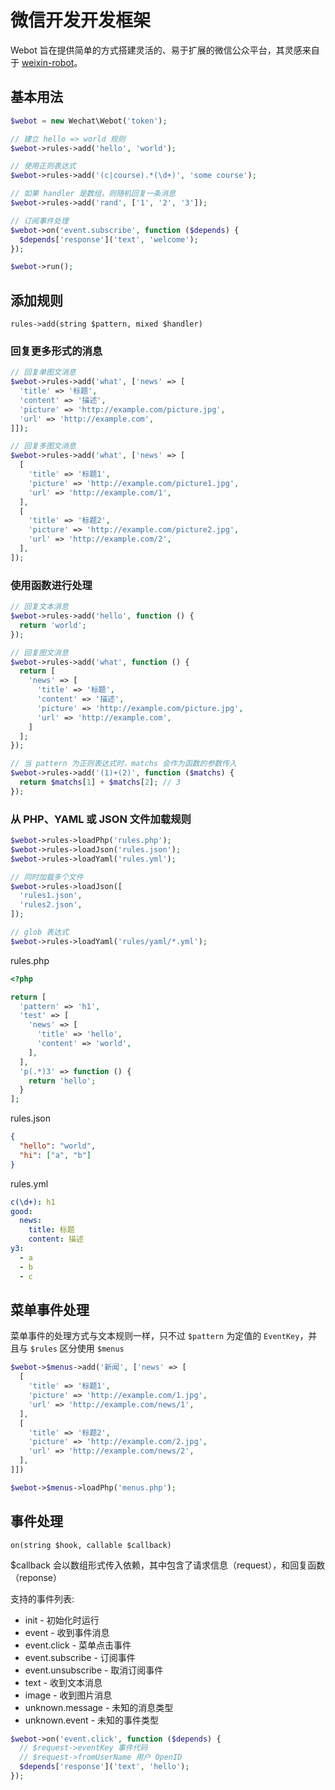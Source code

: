 微信开发开发框架
=============
Webot 旨在提供简单的方式搭建灵活的、易于扩展的微信公众平台，其灵感来自于 [weixin-robot](https://github.com/node-webot/weixin-robot)。

基本用法
-------
```php
$webot = new Wechat\Webot('token');

// 建立 hello => world 规则
$webot->rules->add('hello', 'world');

// 使用正则表达式
$webot->rules->add('(c|course).*(\d+)', 'some course');

// 如果 handler 是数组，则随机回复一条消息
$webot->rules->add('rand', ['1', '2', '3']);

// 订阅事件处理
$webot->on('event.subscribe', function ($depends) {
  $depends['response']('text', 'welcome');
});

$webot->run();
```

添加规则
-------
`rules->add(string $pattern, mixed $handler)`

### 回复更多形式的消息
```php
// 回复单图文消息
$webot->rules->add('what', ['news' => [
  'title' => '标题',
  'content' => '描述',
  'picture' => 'http://example.com/picture.jpg',
  'url' => 'http://example.com',
]]);

// 回复多图文消息
$webot->rules->add('what', ['news' => [
  [
    'title' => '标题1',
    'picture' => 'http://example.com/picture1.jpg',
    'url' => 'http://example.com/1',
  ],
  [
    'title' => '标题2',
    'picture' => 'http://example.com/picture2.jpg',
    'url' => 'http://example.com/2',
  ],
]);
```

### 使用函数进行处理
```php
// 回复文本消息
$webot->rules->add('hello', function () {
  return 'world';
});

// 回复图文消息
$webot->rules->add('what', function () {
  return [
    'news' => [
      'title' => '标题',
      'content' => '描述',
      'picture' => 'http://example.com/picture.jpg',
      'url' => 'http://example.com',
    ]
  ];
});

// 当 pattern 为正则表达式时，matchs 会作为函数的参数传入
$webot->rules->add('(1)+(2)', function ($matchs) {
  return $matchs[1] + $matchs[2]; // 3
});
```

### 从 PHP、YAML 或 JSON 文件加载规则
```php
$webot->rules->loadPhp('rules.php');
$webot->rules->loadJson('rules.json');
$webot->rules->loadYaml('rules.yml');

// 同时加载多个文件
$webot->rules->loadJson([
  'rules1.json',
  'rules2.json',
]);

// glob 表达式
$webot->rules->loadYaml('rules/yaml/*.yml');
```

rules.php
```php
<?php

return [
  'pattern' => 'h1',
  'test' => [
    'news' => [
      'title' => 'hello',
      'content' => 'world',
    ],
  ],
  'p(.*)3' => function () {
    return 'hello';
  }
];
```

rules.json
```json
{
  "hello": "world",
  "hi": ["a", "b"]
}
```

rules.yml
```yaml
c(\d+): h1
good:
  news:
    title: 标题
    content: 描述
y3:
  - a
  - b
  - c
```

菜单事件处理
----------
菜单事件的处理方式与文本规则一样，只不过 `$pattern` 为定值的 `EventKey`，并且与 `$rules` 区分使用 `$menus`
```php
$webot->$menus->add('新闻', ['news' => [
  [
    'title' => '标题1',
    'picture' => 'http://example.com/1.jpg',
    'url' => 'http://example.com/news/1',
  ],
  [
    'title' => '标题2',
    'picture' => 'http://example.com/2.jpg',
    'url' => 'http://example.com/news/2',
  ],
]])

$webot->$menus->loadPhp('menus.php');
```

事件处理
------
`on(string $hook, callable $callback)`

$callback 会以数组形式传入依赖，其中包含了请求信息（request），和回复函数（reponse）

支持的事件列表:
- init - 初始化时运行
- event - 收到事件消息
- event.click - 菜单点击事件
- event.subscribe - 订阅事件
- event.unsubscribe - 取消订阅事件
- text - 收到文本消息
- image - 收到图片消息
- unknown.message - 未知的消息类型
- unknown.event - 未知的事件类型

```php
$webot->on('event.click', function ($depends) {
  // $request->eventKey 事件代码
  // $request->fromUserName 用户 OpenID
  $depends['response']('text', 'hello');
});
```
